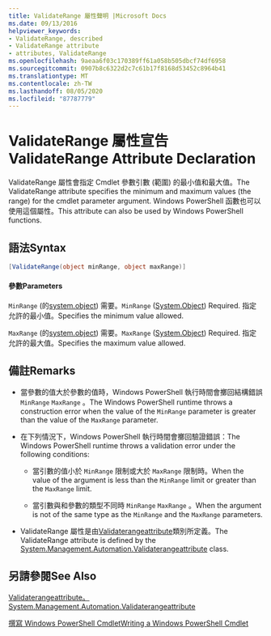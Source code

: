 ```yaml
---
title: ValidateRange 屬性聲明 |Microsoft Docs
ms.date: 09/13/2016
helpviewer_keywords:
- ValidateRange, described
- ValidateRange attribute
- attributes, ValidateRange
ms.openlocfilehash: 9aeaa6f03c170389ff61a058b505dbcf74df6958
ms.sourcegitcommit: 0907b8c6322d2c7c61b17f8168d53452c8964b41
ms.translationtype: MT
ms.contentlocale: zh-TW
ms.lasthandoff: 08/05/2020
ms.locfileid: "87787779"
---
```

# <a name="validaterange-attribute-declaration"></a><span data-ttu-id="681db-102">ValidateRange 屬性宣告</span><span class="sxs-lookup"><span data-stu-id="681db-102">ValidateRange Attribute Declaration</span></span>

<span data-ttu-id="681db-103">ValidateRange 屬性會指定 Cmdlet 參數引數 (範圍) 的最小值和最大值。</span><span class="sxs-lookup"><span data-stu-id="681db-103">The ValidateRange attribute specifies the minimum and maximum values (the range) for the cmdlet parameter argument.</span></span> <span data-ttu-id="681db-104">Windows PowerShell 函數也可以使用這個屬性。</span><span class="sxs-lookup"><span data-stu-id="681db-104">This attribute can also be used by Windows PowerShell functions.</span></span>

## <a name="syntax"></a><span data-ttu-id="681db-105">語法</span><span class="sxs-lookup"><span data-stu-id="681db-105">Syntax</span></span>

```csharp
[ValidateRange(object minRange, object maxRange)]
```

#### <a name="parameters"></a><span data-ttu-id="681db-106">參數</span><span class="sxs-lookup"><span data-stu-id="681db-106">Parameters</span></span>

<span data-ttu-id="681db-107">`MinRange` (的[system.object](/dotnet/api/system.object)) 需要。</span><span class="sxs-lookup"><span data-stu-id="681db-107">`MinRange` ([System.Object](/dotnet/api/system.object)) Required.</span></span> <span data-ttu-id="681db-108">指定允許的最小值。</span><span class="sxs-lookup"><span data-stu-id="681db-108">Specifies the minimum value allowed.</span></span>

<span data-ttu-id="681db-109">`MaxRange` (的[system.object](/dotnet/api/system.object)) 需要。</span><span class="sxs-lookup"><span data-stu-id="681db-109">`MaxRange` ([System.Object](/dotnet/api/system.object)) Required.</span></span> <span data-ttu-id="681db-110">指定允許的最大值。</span><span class="sxs-lookup"><span data-stu-id="681db-110">Specifies the maximum value allowed.</span></span>

## <a name="remarks"></a><span data-ttu-id="681db-111">備註</span><span class="sxs-lookup"><span data-stu-id="681db-111">Remarks</span></span>

- <span data-ttu-id="681db-112">當參數的值大於參數的值時，Windows PowerShell 執行時間會擲回結構錯誤 `MinRange` `MaxRange` 。</span><span class="sxs-lookup"><span data-stu-id="681db-112">The Windows PowerShell runtime throws a construction error when the value of the `MinRange` parameter is greater than the value of the `MaxRange` parameter.</span></span>

- <span data-ttu-id="681db-113">在下列情況下，Windows PowerShell 執行時間會擲回驗證錯誤：</span><span class="sxs-lookup"><span data-stu-id="681db-113">The Windows PowerShell runtime throws a validation error under the following conditions:</span></span>

  - <span data-ttu-id="681db-114">當引數的值小於 `MinRange` 限制或大於 `MaxRange` 限制時。</span><span class="sxs-lookup"><span data-stu-id="681db-114">When the value of the argument is less than the `MinRange` limit or greater than the `MaxRange` limit.</span></span>

  - <span data-ttu-id="681db-115">當引數與和參數的類型不同時 `MinRange` `MaxRange` 。</span><span class="sxs-lookup"><span data-stu-id="681db-115">When the argument is not of the same type as the `MinRange` and the `MaxRange` parameters.</span></span>

- <span data-ttu-id="681db-116">ValidateRange 屬性是由[Validaterangeattribute](/dotnet/api/System.Management.Automation.ValidateRangeAttribute)類別所定義。</span><span class="sxs-lookup"><span data-stu-id="681db-116">The ValidateRange attribute is defined by the [System.Management.Automation.Validaterangeattribute](/dotnet/api/System.Management.Automation.ValidateRangeAttribute) class.</span></span>

## <a name="see-also"></a><span data-ttu-id="681db-117">另請參閱</span><span class="sxs-lookup"><span data-stu-id="681db-117">See Also</span></span>

[<span data-ttu-id="681db-118">Validaterangeattribute。</span><span class="sxs-lookup"><span data-stu-id="681db-118">System.Management.Automation.Validaterangeattribute</span></span>](/dotnet/api/System.Management.Automation.ValidateRangeAttribute)

[<span data-ttu-id="681db-119">撰寫 Windows PowerShell Cmdlet</span><span class="sxs-lookup"><span data-stu-id="681db-119">Writing a Windows PowerShell Cmdlet</span></span>](./writing-a-windows-powershell-cmdlet.md)
